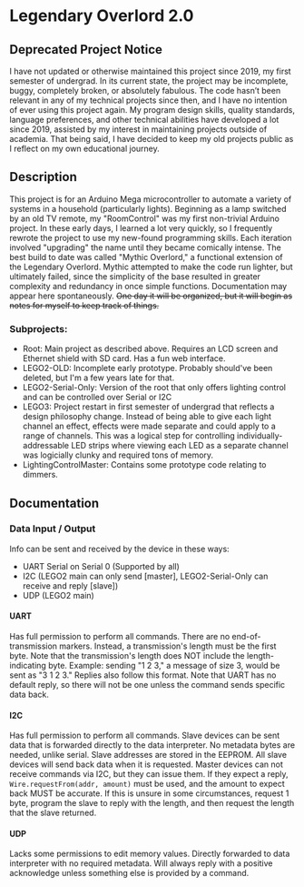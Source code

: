 # Legendary Overlord 2.0

## Deprecated Project Notice
I have not updated or otherwise maintained this project since 2019, my first semester of undergrad. In its current state, the project may be incomplete, buggy, completely broken, or absolutely fabulous. The code hasn’t been relevant in any of my technical projects since then, and I have no intention of ever using this project again. My program design skills, quality standards, language preferences, and other technical abilities have developed a lot since 2019, assisted by my interest in maintaining projects outside of academia. That being said, I have decided to keep my old projects public as I reflect on my own educational journey.

## Description

This project is for an Arduino Mega microcontroller to automate a variety of systems in a household (particularly lights). Beginning as a lamp switched by an old TV remote, my "RoomControl" was my first non-trivial Arduino project. In these early days, I learned a lot very quickly, so I frequently rewrote the project to use my new-found programming skills. Each iteration involved "upgrading" the name until they became comically intense. The best build to date was called "Mythic Overlord," a functional extension of the Legendary Overlord. Mythic attempted to make the code run lighter, but ultimately failed, since the simplicity of the base resulted in greater complexity and redundancy in once simple functions.
Documentation may appear here spontaneously. ~~One day it will be organized, but it will begin as notes for myself to keep track of things.~~

### Subprojects:
* Root: Main project as described above. Requires an LCD screen and Ethernet shield with SD card. Has a fun web interface.
* LEGO2-OLD: Incomplete early prototype. Probably should've been deleted, but I'm a few years late for that.
* LEGO2-Serial-Only: Version of the root that only offers lighting control and can be controlled over Serial or I2C
* LEGO3: Project restart in first semester of undergrad that reflects a design philosophy change. Instead of being able to give each light channel an effect, effects were made separate and could apply to a range of channels. This was a logical step for controlling individually-addressable LED strips where viewing each LED as a separate channel was logicially clunky and required tons of memory.
* LightingControlMaster: Contains some prototype code relating to dimmers.

## Documentation

### Data Input / Output

Info can be sent and received by the device in these ways:
* UART Serial on Serial 0 (Supported by all)
* I2C (LEGO2 main can only send [master], LEGO2-Serial-Only can receive and reply [slave])
* UDP (LEGO2 main)

#### UART

Has full permission to perform all commands. There are no end-of-transmission markers. Instead, a transmission's length must be the first byte. Note that the transmission's length does NOT include the length-indicating byte. Example: sending "1 2 3," a message of size 3, would be sent as "3 1 2 3."
Replies also follow this format. Note that UART has no default reply, so there will not be one unless the command sends specific data back.

#### I2C

Has full permission to perform all commands. Slave devices can be sent data that is forwarded directly to the data interpreter. No metadata bytes are needed, unlike serial. Slave addresses are stored in the EEPROM. All slave devices will send back data when it is requested.
Master devices can not receive commands via I2C, but they can issue them. If they expect a reply, `Wire.requestFrom(addr, amount)` must be used, and the amount to expect back MUST be accurate. If this is unsure in some circumstances, request 1 byte, program the slave to reply with the length, and then request the length that the slave returned.

#### UDP

Lacks some permissions to edit memory values. Directly forwarded to data interpreter with no required metadata. Will always reply with a positive acknowledge unless something else is provided by a command.


